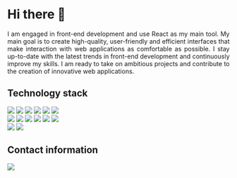 <h1>
  Hi there 👋
</h1>

<p align="justify">
  I am engaged in front-end development and use React as my main tool. 
  My main goal is to create high-quality, user-friendly and efficient 
  interfaces that make interaction with web applications as comfortable as 
  possible. I stay up-to-date with the latest trends in front-end development 
  and continuously improve my skills. I am ready to take on ambitious 
  projects and contribute to the creation of innovative web applications.
</p>

<h2>
  Technology stack
</h2>

<div>
  <img src="https://img.shields.io/badge/html-%23222222.svg?style=for-the-badge&logo=html5&logoColor=E34F26" />
  <img src="https://img.shields.io/badge/css-%23222222.svg?style=for-the-badge&logo=css3&logoColor=1572B6"/>
  <img src="https://img.shields.io/badge/sass-%23222222.svg?style=for-the-badge&logo=sass&logoColor=CC6699"/>
  <img src="https://img.shields.io/badge/javascript-%23222222.svg?style=for-the-badge&logo=javascript&logoColor=F7DF1E" />
  <img src="https://img.shields.io/badge/typescript-%23222222.svg?style=for-the-badge&logo=typescript&logoColor=3178C6" />
  <img src="https://img.shields.io/badge/react-%23222222.svg?style=for-the-badge&logo=react&logoColor=61DAFB" />
</div>

<div>
  <img src="https://img.shields.io/badge/webpack-%23222222.svg?style=for-the-badge&logo=webpack&logoColor=8DD6F9" />
  <img src="https://img.shields.io/badge/vite-%23222222.svg?style=for-the-badge&logo=vite&logoColor=646CFF" />
  <img src="https://img.shields.io/badge/vitest-%23222222.svg?style=for-the-badge&logo=vitest&logoColor=6E9F18" />
  <img src="https://img.shields.io/badge/eslint-%23222222.svg?style=for-the-badge&logo=eslint&logoColor=4B32C3" />
  <img src="https://img.shields.io/badge/stylelint-%23222222.svg?style=for-the-badge&logo=stylelint&logoColor=FFFFFF" />
  <img src="https://img.shields.io/badge/prettier-%23222222.svg?style=for-the-badge&logo=prettier&logoColor=F7B93E" />
</div>

<div>
  <img src="https://img.shields.io/badge/firebase-%23222222.svg?style=for-the-badge&logo=firebase&logoColor=DD2C00" />
  <img src="https://img.shields.io/badge/supabase-%23222222.svg?style=for-the-badge&logo=supabase&logoColor=3FCF8E" />
</div>

<h2>
  Contact information
</h2>

<div>
  <a href="https://t.me/michaelmashush" title="telegram" aria-label="telegram"><img src="https://img.shields.io/badge/telegram-%23222222.svg?style=for-the-badge&logo=telegram&logoColor=26A5E4" /></a>
</div>
